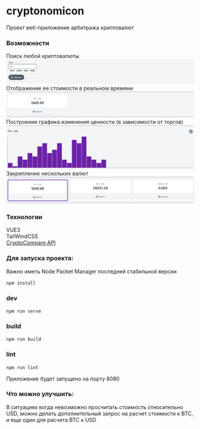 # cryptonomicon

Проект веб-приложение арбитража криптовалют
### Возможности
Поиск любой криптовалюты
![Screenshot](./docs/search.png)
Отображение ее стоимости в реальном времени 
![Screenshot](./docs/currency.png)
Построение графика изменения ценности
(в зависимости от торгов)
![Screenshot](./docs/graph.png)
Закрепление нескольких валют
![Screenshot](./docs/many.png)


### Технологии
VUE3 \
TailWindCSS \
[CryptoCompare API](https://min-api.cryptocompare.com/)

### Для запуска проекта:

Важно иметь Node Packet Manager последней стабильной версии

```
npm install
```

### dev

```
npm run serve
```

### build

```
npm run build
```

### lint

```
npm run lint
```
Приложение будет запущено на порту 8080

### Что можно улучшить:
В ситуациях когда невозможно просчитать стоимость относительно
USD, можно делать дополнительный запрос на расчет стоимости к 
BTC, и еще один для расчета BTC к USD
